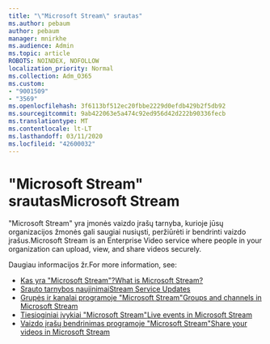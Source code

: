 ```yaml
---
title: "\"Microsoft Stream\" srautas"
ms.author: pebaum
author: pebaum
manager: mnirkhe
ms.audience: Admin
ms.topic: article
ROBOTS: NOINDEX, NOFOLLOW
localization_priority: Normal
ms.collection: Adm_O365
ms.custom:
- "9001509"
- "3569"
ms.openlocfilehash: 3f6113bf512ec20fbbe2229d0efdb429b2f5db92
ms.sourcegitcommit: 9ab422063e5a474c92ed956d42d222b90336fecb
ms.translationtype: MT
ms.contentlocale: lt-LT
ms.lasthandoff: 03/11/2020
ms.locfileid: "42600032"
---
```

# <a name="microsoft-stream"></a><span data-ttu-id="4189d-102">"Microsoft Stream" srautas</span><span class="sxs-lookup"><span data-stu-id="4189d-102">Microsoft Stream</span></span>

<span data-ttu-id="4189d-103">"Microsoft Stream" yra įmonės vaizdo įrašų tarnyba, kurioje jūsų organizacijos žmonės gali saugiai nusiųsti, peržiūrėti ir bendrinti vaizdo įrašus.</span><span class="sxs-lookup"><span data-stu-id="4189d-103">Microsoft Stream is an Enterprise Video service where people in your organization can upload, view, and share videos securely.</span></span> 

<span data-ttu-id="4189d-104">Daugiau informacijos žr.</span><span class="sxs-lookup"><span data-stu-id="4189d-104">For more information, see:</span></span>

- [<span data-ttu-id="4189d-105">Kas yra "Microsoft Stream"?</span><span class="sxs-lookup"><span data-stu-id="4189d-105">What is Microsoft Stream?</span></span>](https://docs.microsoft.com/stream/overview)
- [<span data-ttu-id="4189d-106">Srauto tarnybos naujinimai</span><span class="sxs-lookup"><span data-stu-id="4189d-106">Stream Service Updates</span></span>](https://techcommunity.microsoft.com/t5/microsoft-stream-service-updates/bd-p/StreamAnnouncements)
- [<span data-ttu-id="4189d-107">Grupės ir kanalai programoje "Microsoft Stream"</span><span class="sxs-lookup"><span data-stu-id="4189d-107">Groups and channels in Microsoft Stream</span></span>](https://docs.microsoft.com/stream/groups-channels-organization)
- [<span data-ttu-id="4189d-108">Tiesioginiai įvykiai "Microsoft Stream"</span><span class="sxs-lookup"><span data-stu-id="4189d-108">Live events in Microsoft Stream</span></span>](https://docs.microsoft.com/stream/live-event-overview)
- [<span data-ttu-id="4189d-109">Vaizdo įrašų bendrinimas programoje "Microsoft Stream"</span><span class="sxs-lookup"><span data-stu-id="4189d-109">Share your videos in Microsoft Stream</span></span>](https://docs.microsoft.com/stream/portal-share-video)
